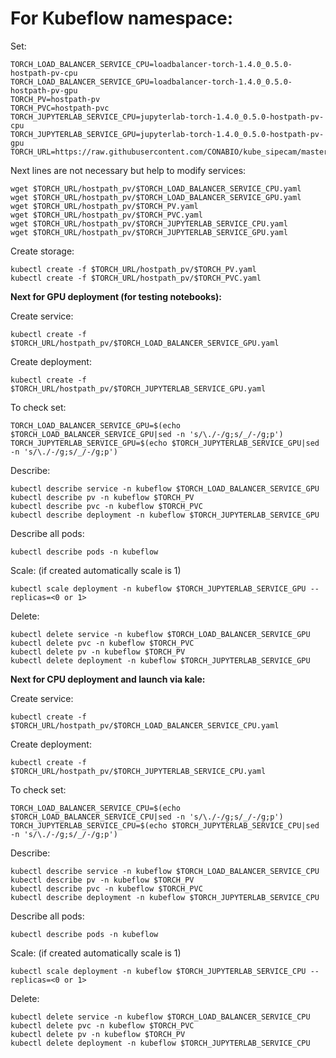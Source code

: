 # For Kubeflow namespace:

Set:

```
TORCH_LOAD_BALANCER_SERVICE_CPU=loadbalancer-torch-1.4.0_0.5.0-hostpath-pv-cpu
TORCH_LOAD_BALANCER_SERVICE_GPU=loadbalancer-torch-1.4.0_0.5.0-hostpath-pv-gpu
TORCH_PV=hostpath-pv
TORCH_PVC=hostpath-pvc
TORCH_JUPYTERLAB_SERVICE_CPU=jupyterlab-torch-1.4.0_0.5.0-hostpath-pv-cpu
TORCH_JUPYTERLAB_SERVICE_GPU=jupyterlab-torch-1.4.0_0.5.0-hostpath-pv-gpu
TORCH_URL=https://raw.githubusercontent.com/CONABIO/kube_sipecam/master/minikube_sipecam/deployments/torch/
```

Next lines are not necessary but help to modify services:

```
wget $TORCH_URL/hostpath_pv/$TORCH_LOAD_BALANCER_SERVICE_CPU.yaml
wget $TORCH_URL/hostpath_pv/$TORCH_LOAD_BALANCER_SERVICE_GPU.yaml
wget $TORCH_URL/hostpath_pv/$TORCH_PV.yaml
wget $TORCH_URL/hostpath_pv/$TORCH_PVC.yaml
wget $TORCH_URL/hostpath_pv/$TORCH_JUPYTERLAB_SERVICE_CPU.yaml
wget $TORCH_URL/hostpath_pv/$TORCH_JUPYTERLAB_SERVICE_GPU.yaml
```

Create storage:

```
kubectl create -f $TORCH_URL/hostpath_pv/$TORCH_PV.yaml
kubectl create -f $TORCH_URL/hostpath_pv/$TORCH_PVC.yaml
```

**Next for GPU deployment (for testing notebooks):**

Create service:

```
kubectl create -f $TORCH_URL/hostpath_pv/$TORCH_LOAD_BALANCER_SERVICE_GPU.yaml
```

Create deployment:

```
kubectl create -f $TORCH_URL/hostpath_pv/$TORCH_JUPYTERLAB_SERVICE_GPU.yaml
```

To check set:

```
TORCH_LOAD_BALANCER_SERVICE_GPU=$(echo $TORCH_LOAD_BALANCER_SERVICE_GPU|sed -n 's/\./-/g;s/_/-/g;p')
TORCH_JUPYTERLAB_SERVICE_GPU=$(echo $TORCH_JUPYTERLAB_SERVICE_GPU|sed -n 's/\./-/g;s/_/-/g;p')
```

Describe:

```
kubectl describe service -n kubeflow $TORCH_LOAD_BALANCER_SERVICE_GPU
kubectl describe pv -n kubeflow $TORCH_PV
kubectl describe pvc -n kubeflow $TORCH_PVC
kubectl describe deployment -n kubeflow $TORCH_JUPYTERLAB_SERVICE_GPU
```

Describe all pods:

```
kubectl describe pods -n kubeflow
```

Scale: (if created automatically scale is 1)

```
kubectl scale deployment -n kubeflow $TORCH_JUPYTERLAB_SERVICE_GPU --replicas=<0 or 1>
```


Delete:

```
kubectl delete service -n kubeflow $TORCH_LOAD_BALANCER_SERVICE_GPU
kubectl delete pvc -n kubeflow $TORCH_PVC
kubectl delete pv -n kubeflow $TORCH_PV
kubectl delete deployment -n kubeflow $TORCH_JUPYTERLAB_SERVICE_GPU 
```

**Next for CPU deployment and launch via kale:**


Create service:

```
kubectl create -f $TORCH_URL/hostpath_pv/$TORCH_LOAD_BALANCER_SERVICE_CPU.yaml
```

Create deployment:

```
kubectl create -f $TORCH_URL/hostpath_pv/$TORCH_JUPYTERLAB_SERVICE_CPU.yaml
```

To check set:

```
TORCH_LOAD_BALANCER_SERVICE_CPU=$(echo $TORCH_LOAD_BALANCER_SERVICE_CPU|sed -n 's/\./-/g;s/_/-/g;p')
TORCH_JUPYTERLAB_SERVICE_CPU=$(echo $TORCH_JUPYTERLAB_SERVICE_CPU|sed -n 's/\./-/g;s/_/-/g;p')
```

Describe:

```
kubectl describe service -n kubeflow $TORCH_LOAD_BALANCER_SERVICE_CPU
kubectl describe pv -n kubeflow $TORCH_PV
kubectl describe pvc -n kubeflow $TORCH_PVC
kubectl describe deployment -n kubeflow $TORCH_JUPYTERLAB_SERVICE_CPU
```

Describe all pods:

```
kubectl describe pods -n kubeflow
```

Scale: (if created automatically scale is 1)

```
kubectl scale deployment -n kubeflow $TORCH_JUPYTERLAB_SERVICE_CPU --replicas=<0 or 1>
```


Delete:

```
kubectl delete service -n kubeflow $TORCH_LOAD_BALANCER_SERVICE_CPU
kubectl delete pvc -n kubeflow $TORCH_PVC
kubectl delete pv -n kubeflow $TORCH_PV
kubectl delete deployment -n kubeflow $TORCH_JUPYTERLAB_SERVICE_CPU 
```
